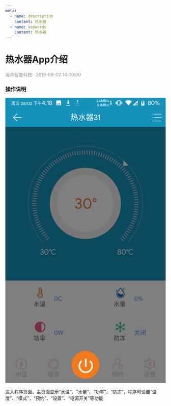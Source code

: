 ```yaml
---
meta:
  - name: description
    content: 热水器
  - name: keywords
    content: 热水器
---
```


# 热水器App介绍
<p style="color: #999">凝卓智能科技 · 2019-08-02 14:00:00<p>

### 操作说明

![WaterHeater.png](./waterheater/WaterHeater.png)

进入程序页面，主页面显示“水温”、“水量”、“功率”、“防冻”，程序可设置“温度”、“模式”，“预约”、“设置”、“电源开关”等功能